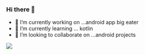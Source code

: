 ### Hi there 👋
- 🔭 I’m currently working on ...android app big eater 
- 🌱 I’m currently learning ... kotlin
- 👯 I’m looking to collaborate on ...android projects
<img src="https://upload.wikimedia.org/wikipedia/commons/thumb/8/8f/Breezeicons-apps-48-android-studio.svg/600px-Breezeicons-apps-48-android-studio.svg.png">
<!--
**anfaas1618/anfaas1618** is a ✨ _special_ ✨ repository because its `README.md` (this file) appears on your GitHub profile.
<img src="https://upload.wikimedia.org/wikipedia/commons/thumb/3/34/Android_Studio_icon.svg/1024px-Android_Studio_icon.svg.png" height = 100px width = 100px>
Here are some ideas to get you started:

- 🔭 I’m currently working on ...android app big eater 
- 🌱 I’m currently learning ... kotlin
- 👯 I’m looking to collaborate on ...android projects
- 🤔 I’m looking for help with ...
- 💬 Ask me about ...
- 📫 How to reach me: ...
- 😄 Pronouns: ...
- ⚡ Fun fact: ...
-->
